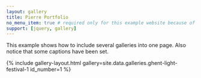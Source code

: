 ```yaml
---
layout: gallery
title: Pierre Portfolio
no_menu_item: true # required only for this example website because of menu construction
support: [jquery, gallery]
---
```


This example shows how to include several galleries into one page. Also notice that some captions have been set.

{% include gallery-layout.html gallery=site.data.galleries.ghent-light-festival-1 id_number=1 %}
